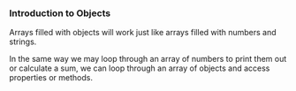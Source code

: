 ### Introduction to Objects

Arrays filled with objects will work just like arrays filled with numbers and strings.



In the same way we may loop through an array of numbers to print them out or calculate a sum, we can loop through an array of objects and access properties or methods.



